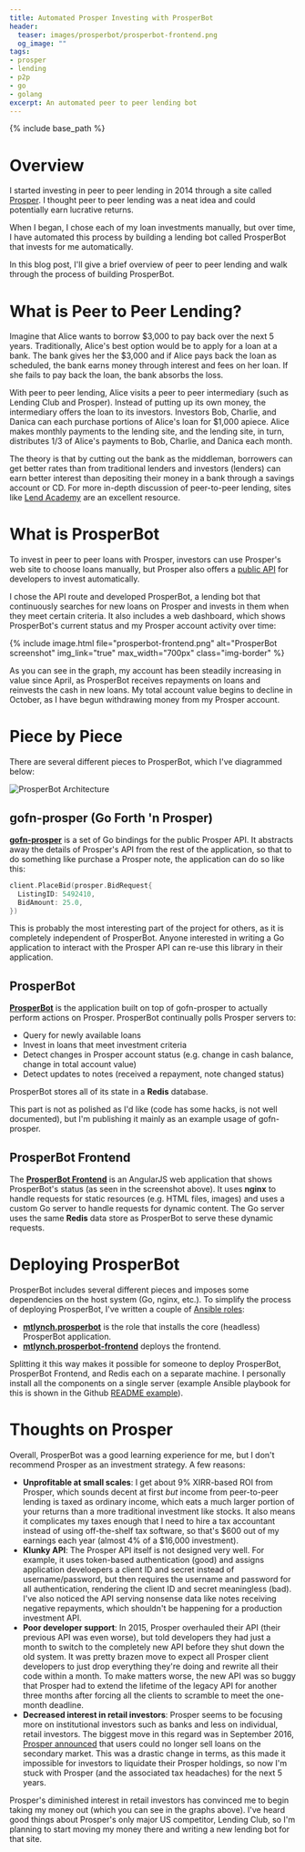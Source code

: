 ```yaml
---
title: Automated Prosper Investing with ProsperBot
header:
  teaser: images/prosperbot/prosperbot-frontend.png
  og_image: ""
tags:
- prosper
- lending
- p2p
- go
- golang
excerpt: An automated peer to peer lending bot
---
```


{% include base_path %}

# Overview

I started investing in peer to peer lending in 2014 through a site called [Prosper](https://www.prosper.com/). I thought peer to peer lending was a neat idea and could potentially earn lucrative returns.

When I began, I chose each of my loan investments manually, but over time, I have automated this process by building a lending bot called ProsperBot that invests for me automatically.

In this blog post, I'll give a brief overview of peer to peer lending and walk through the process of building ProsperBot.

# What is Peer to Peer Lending?

Imagine that Alice wants to borrow $3,000 to pay back over the next 5 years. Traditionally, Alice's best option would be to apply for a loan at a bank. The bank gives her the $3,000 and if Alice pays back the loan as scheduled, the bank earns money through interest and fees on her loan. If she fails to pay back the loan, the bank absorbs the loss.

With peer to peer lending, Alice visits a peer to peer intermediary (such as Lending Club and Prosper). Instead of putting up its own money, the intermediary offers the loan to its investors. Investors Bob, Charlie, and Danica can each purchase portions of Alice's loan for $1,000 apiece. Alice makes monthly payments to the lending site, and the lending site, in turn, distributes 1/3 of Alice's payments to Bob, Charlie, and Danica each month.

The theory is that by cutting out the bank as the middleman, borrowers can get better rates than from traditional lenders and investors (lenders) can earn better interest than depositing their money in a bank through a savings account or CD. For more in-depth discussion of peer-to-peer lending, sites like [Lend Academy](http://www.lendacademy.com/) are an excellent resource.

# What is ProsperBot

To invest in peer to peer loans with Prosper, investors can use Prosper's web site to choose loans manually, but Prosper also offers a [public API](https://developers.prosper.com/) for developers to invest automatically.

I chose the API route and developed ProsperBot, a lending bot that continuously searches for new loans on Prosper and invests in them when they meet certain criteria. It also includes a web dashboard, which shows ProsperBot's current status and my Prosper account activity over time:

{% include image.html file="prosperbot-frontend.png" alt="ProsperBot screenshot" img_link="true" max_width="700px" class="img-border" %}

As you can see in the graph, my account has been steadily increasing in value since April, as ProsperBot receives repayments on loans and reinvests the cash in new loans. My total account value begins to decline in October, as I have begun withdrawing money from my Prosper account.

# Piece by Piece

There are several different pieces to ProsperBot, which I've diagrammed below:

![ProsperBot Architecture](https://docs.google.com/drawings/d/1QMUzdufLQ5Ks3TOvmNd0ScuRk0U4QfxewHvXcQtSfnI/pub?w=1056&amp;h=784)

## gofn-prosper (Go Forth 'n Prosper)

**[gofn-prosper](https://github.com/mtlynch/gofn-prosper)** is a set of Go bindings for the public Prosper API. It abstracts away the details of Prosper's API from the rest of the application, so that to do something like purchase a Prosper note, the application can do so like this:

```go
client.PlaceBid(prosper.BidRequest{
  ListingID: 5492410,
  BidAmount: 25.0,
})
```

This is probably the most interesting part of the project for others, as it is completely independent of ProsperBot. Anyone interested in writing a Go application to interact with the Prosper API can re-use this library in their application.

## ProsperBot

**[ProsperBot](https://github.com/mtlynch/prosperbot)** is the application built on top of gofn-prosper to actually perform actions on Prosper. ProsperBot continually polls Prosper servers to:

* Query for newly available loans
* Invest in loans that meet investment criteria
* Detect changes in Prosper account status (e.g. change in cash balance, change in total account value)
* Detect updates to notes (received a repayment, note changed status)

ProsperBot stores all of its state in a **Redis** database.

This part is not as polished as I'd like (code has some hacks, is not well documented), but I'm publishing it mainly as an example usage of gofn-prosper.

## ProsperBot Frontend

The **[ProsperBot Frontend](https://github.com/mtlynch/prosperbot-frontend)** is an AngularJS web application that shows ProsperBot's status (as seen in the screenshot above). It uses **nginx** to handle requests for static resources (e.g. HTML files, images) and uses a custom Go server to handle requests for dynamic content. The Go server uses the same **Redis** data store as ProsperBot to serve these dynamic requests.

# Deploying ProsperBot

ProsperBot includes several different pieces and imposes some dependencies on the host system (Go, nginx, etc.). To simplify the process of deploying ProsperBot, I've written a couple of [Ansible roles](https://www.ansible.com/):

* **[mtlynch.prosperbot](https://galaxy.ansible.com/mtlynch/prosperbot/)** is the role that installs the core (headless) ProsperBot application.
* **[mtlynch.prosperbot-frontend](https://galaxy.ansible.com/mtlynch/prosperbot-frontend/)** deploys the frontend.

Splitting it this way makes it possible for someone to deploy ProsperBot, ProsperBot Frontend, and Redis each on a separate machine. I personally install all the components on a single server (example Ansible playbook for this is shown in the Github [README example](https://github.com/mtlynch/ansible-role-prosperbot-frontend#example-playbook)).

# Thoughts on Prosper

Overall, ProsperBot was a good learning experience for me, but I don't recommend Prosper as an investment strategy. A few reasons:

* **Unprofitable at small scales**: I get about 9% XIRR-based ROI from Prosper, which sounds decent at first *but* income from peer-to-peer lending is taxed as ordinary income, which eats a much larger portion of your returns than a more traditional investment like stocks. It also means it complicates my taxes enough that I need to hire a tax accountant instead of using off-the-shelf tax software, so that's $600 out of my earnings each year (almost 4% of a $16,000 investment).
* **Klunky API**: The Prosper API itself is not designed very well. For example, it uses token-based authentication (good) and assigns application develoepers a client ID and secret instead of username/password, but then requires the username and password for all authentication, rendering the client ID and secret meaningless (bad). I've also noticed the API serving nonsense data like notes receiving negative repayments, which shouldn't be happening for a production investment API.
* **Poor developer support**: In 2015, Prosper overhauled their API (their previous API was even worse), but told developers they had just a month to switch to the completely new API before they shut down the old system. It was pretty brazen move to expect all Prosper client developers to just drop everything they're doing and rewrite all their code within a month. To make matters worse, the new API was so buggy that Prosper had to extend the lifetime of the legacy API for another three months after forcing all the clients to scramble to meet the one-month deadline.
* **Decreased interest in retail investors**: Prosper seems to be focusing more on institutional investors such as banks and less on individual, retail investors. The biggest move in this regard was in September 2016, [Prosper announced](http://forum.lendacademy.com/index.php/topic,4104.0.html) that users could no longer sell loans on the secondary market. This was a drastic change in terms, as this made it impossible for investors to liquidate their Prosper holdings, so now I'm stuck with Prosper (and the associated tax headaches) for the next 5 years.

Prosper's diminished interest in retail investors has convinced me to begin taking my money out (which you can see in the graphs above). I've heard good things about Prosper's only major US competitor, Lending Club, so I'm planning to start moving my money there and writing a new lending bot for that site.
